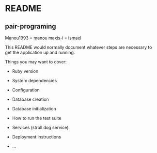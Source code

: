 # README

## pair-programing
Manou1993 = manou
maxis-i = ismael


This README would normally document whatever steps are necessary to get the
application up and running.

Things you may want to cover:

* Ruby version

* System dependencies

* Configuration

* Database creation

* Database initialization

* How to run the test suite

* Services (stroll dog service)

* Deployment instructions

* ...
